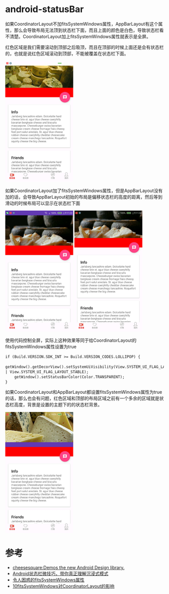 # android-statusBar

如果CoordinatorLayout不加fitsSystemWindows属性，AppBarLayout有这个属性，那么会导致布局无法顶到状态栏下面，而且上面的颜色是白色，导致状态栏看不清楚。CoordinatorLayout加上fitsSystemWindows属性就表示是全屏。

红色区域是我们需要滚动到顶部之后吸顶，而且在顶部的时候上面还是会有状态栏的，也就是说红色区域滚动到顶部，不能被覆盖在状态栏下面。

<img src="art/fit1.jpg" width=216/>

如果CoordinatorLayout加了fitsSystemWindows属性，但是AppBarLayout没有加的话，会导致AppBarLayout初始的布局是偏移状态栏的高度的距离，然后等到滑动的时候布局可以显示在状态栏下面

<img src="art/fit2-1.jpg" width=216/> <img src="art/fit2-2.jpg" width=216/>

使用代码控制全屏，实际上这种效果等同于给CoordinatorLayout的fitsSystemWindows属性设置为true

```
if (Build.VERSION.SDK_INT >= Build.VERSION_CODES.LOLLIPOP) {
    getWindow().getDecorView().setSystemUiVisibility(View.SYSTEM_UI_FLAG_LAYOUT_FULLSCREEN | View.SYSTEM_UI_FLAG_LAYOUT_STABLE);
    getWindow().setStatusBarColor(Color.TRANSPARENT);
}
```

如果CoordinatorLayout和AppBarLayout都设置fitsSystemWindows属性为true的话，那么也会有问题，红色区域和顶部的布局区域之前有一个多余的区域就是状态栏高度，背景是设置的主题下的的状态栏背景。

<img src="art/fit3.jpg" width=216/>


# 参考

- [cheesesquare:Demos the new Android Design library.](https://github.com/chrisbanes/cheesesquare)
- [Android状态栏微技巧，带你真正理解沉浸式模式](https://blog.csdn.net/guolin_blog/article/details/51763825)
- [令人困惑的fitsSystemWindows属性](https://www.jianshu.com/p/5cc3bd23be7b)
- [10fitsSystemWindows对CoordinatorLayout的影响](https://blog.csdn.net/litefish/article/details/52641426)
